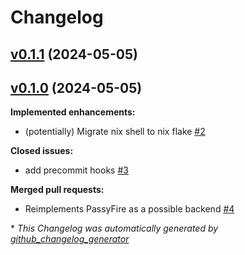 # Changelog

## [v0.1.1](https://github.com/greysoh/nextnet/tree/v0.1.1) (2024-05-05)

## [v0.1.0](https://github.com/greysoh/nextnet/tree/v0.1.0) (2024-05-05)

**Implemented enhancements:**

- \(potentially\) Migrate nix shell to nix flake [\#2](https://github.com/greysoh/nextnet/issues/2)

**Closed issues:**

- add precommit hooks [\#3](https://github.com/greysoh/nextnet/issues/3)

**Merged pull requests:**

- Reimplements PassyFire as a possible backend [\#4](https://github.com/greysoh/nextnet/pull/4)



\* *This Changelog was automatically generated by [github_changelog_generator](https://github.com/github-changelog-generator/github-changelog-generator)*
